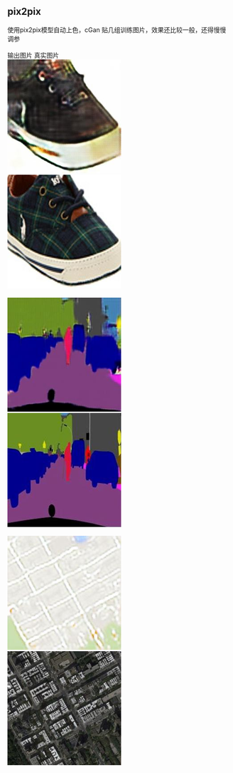 ## pix2pix
使用pix2pix模型自动上色，cGan
贴几组训练图片，效果还比较一般，还得慢慢调参<br>
<br>
输出图片                            真实图片
<br>
![](https://github.com/lmb633/pix2pix/blob/master/images/14.jpg) ![](https://github.com/lmb633/pix2pix/blob/master/images/14_real.jpg)<br>
<br>
![](https://github.com/lmb633/pix2pix/blob/master/images/4.jpg) ![](https://github.com/lmb633/pix2pix/blob/master/images/4_real.jpg)<br>
<br>
![](https://github.com/lmb633/pix2pix/blob/master/images/16_out.jpg) ![](https://github.com/lmb633/pix2pix/blob/master/images/16_img.jpg)<br>
